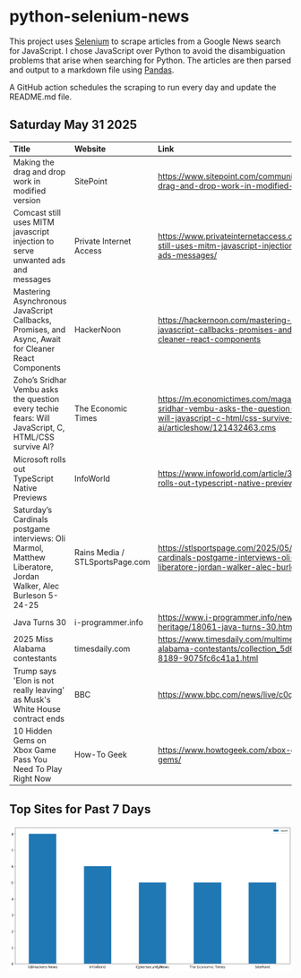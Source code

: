 # python-selenium-news

This project uses [Selenium](https://www.seleniumhq.org/) to scrape articles from a Google News search for JavaScript.
I chose JavaScript over Python to avoid the disambiguation problems that arise when searching for Python.
The articles are then parsed and output to a markdown file using [Pandas](https://pandas.pydata.org/).

A GitHub action schedules the scraping to run every day and update the README.md file.

## Saturday May 31 2025


| Title                                                                                                          | Website                         | Link                                                                                                                                                                   |
|:---------------------------------------------------------------------------------------------------------------|:--------------------------------|:-----------------------------------------------------------------------------------------------------------------------------------------------------------------------|
| Making the drag and drop work in modified version                                                              | SitePoint                       | https://www.sitepoint.com/community/t/making-the-drag-and-drop-work-in-modified-version/479077                                                                         |
| Comcast still uses MITM javascript injection to serve unwanted ads and messages                                | Private Internet Access         | https://www.privateinternetaccess.com/blog/comcast-still-uses-mitm-javascript-injection-serve-unwanted-ads-messages/                                                   |
| Mastering Asynchronous JavaScript Callbacks, Promises, and Async, Await for Cleaner React Components           | HackerNoon                      | https://hackernoon.com/mastering-asynchronous-javascript-callbacks-promises-and-async-await-for-cleaner-react-components                                               |
| Zoho’s Sridhar Vembu asks the question every techie fears: Will JavaScript, C, HTML/CSS survive AI?            | The Economic Times              | https://m.economictimes.com/magazines/panache/zohos-sridhar-vembu-asks-the-question-every-techie-fears-will-javascript-c-html/css-survive-ai/articleshow/121432463.cms |
| Microsoft rolls out TypeScript Native Previews                                                                 | InfoWorld                       | https://www.infoworld.com/article/3996134/microsoft-rolls-out-typescript-native-previews.html                                                                          |
| Saturday’s Cardinals postgame interviews: Oli Marmol, Matthew Liberatore, Jordan Walker, Alec Burleson 5-24-25 | Rains Media / STLSportsPage.com | https://stlsportspage.com/2025/05/24/saturdays-cardinals-postgame-interviews-oli-marmol-matthew-liberatore-jordan-walker-alec-burleson-5-24-25/                        |
| Java Turns 30                                                                                                  | i-programmer.info               | https://www.i-programmer.info/news/82-heritage/18061-java-turns-30.html                                                                                                |
| 2025 Miss Alabama contestants                                                                                  | timesdaily.com                  | https://www.timesdaily.com/multimedia/2025-miss-alabama-contestants/collection_5d6f3979-32ee-4389-8189-9075fc6c41a1.html                                               |
| Trump says 'Elon is not really leaving' as Musk's White House contract ends                                    | BBC                             | https://www.bbc.com/news/live/c0qg40051lyt                                                                                                                             |
| 10 Hidden Gems on Xbox Game Pass You Need To Play Right Now                                                    | How-To Geek                     | https://www.howtogeek.com/xbox-game-pass-hidden-gems/                                                                                                                  |
## Top Sites for Past 7 Days

![Graph of Top Sites](https://raw.githubusercontent.com/dan-mba/python-selenium-news/main/last-week.png)
